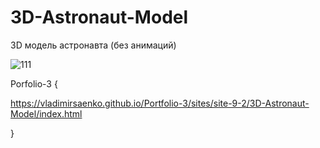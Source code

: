 # 3D-Astronaut-Model
 
3D модель астронавта (без анимаций)

![111](https://user-images.githubusercontent.com/56477695/115123849-a1652200-9fc7-11eb-9757-8b242ed4cf24.png)

Porfolio-3 {

https://vladimirsaenko.github.io/Portfolio-3/sites/site-9-2/3D-Astronaut-Model/index.html

}
